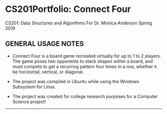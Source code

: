 # CS201Portfolio: Connect Four
CS201: Data Structures and Algorithms
For Dr. Monica Anderson
Spring 2019

GENERAL USAGE NOTES
------------------------------------------------------------------------------------------------------------------------------------------
- Connect Four is a board game recreated virtually for up to 1 to 2 players. The game poses two opponents to stack shapes within a board, and must compete to get a recurring pattern four times in a row, whether it be horizontal, vertical, or diagonal.

- The project was compiled in Ubuntu while using the Windows Subsystem for Linux.

- The project was created for college research purposes for a Computer Science project!
------------------------------------------------------------------------------------------------------------------------------------------

